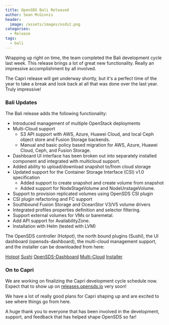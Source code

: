 ```yaml
---
title: OpenSDS Bali Released
author: Sean McGinnis
header:
  image: /assets/images/osds2.png
categories:
  - Release
tags:
  - bali
---
```


Wrapping up right on time, the team completed the Bali development cycle last
week. This release brings a lot of great new functionality. Really an
impressive accomplishment by all involved.

The Capri release will get underway shortly, but it's a perfect time of the
year to take a break and look back at all that was done over the last year.
Truly impressive!

### Bali Updates

The Bali release adds the following functionality:

* Introduced management of multiple OpenStack deployments
* Multi-Cloud support
   - S3 API support with AWS, Azure, Huawei Cloud, and local Ceph object store and Fusion Storage backends.
   - Manual and basic policy based migration for AWS, Azure, Huawei Cloud, Ceph, and Fusion Storage.
* Dashboard UI interface has been broken out into separately installed component and integrated with multicloud support.
* Added ability to upload/download snapshot to/from cloud storage
* Updated support for the Container Storage Interface (CSI) v1.0 specification
   - Added support to create snapshot and create volume from snapshot
   - Added support for NodeStageVolume and NodeUnstageVolume.
* Support to provision replicated volumes using OpenSDS CSI plugin
* CSI plugin refactoring and FC support
* Southbound Fusion Storage and OceanStor V3/V5 volume drivers
* Integrated profiles properties definition and selector filtering.
* Support external volumes for VMs or baremetal.
* Add API support for AvailabilityZone.
* Installation with Helm (tested with LVM)

The OpenSDS controller (Hotpot), the north bound plugins (Sushi), the UI
dashboard (opensds-dashboard), the multi-cloud management support, and the
installer can be downloaded from here:

[Hotpot](https://github.com/opensds/opensds/releases/tag/v0.4.0)
[Sushi](https://github.com/opensds/nbp/releases/tag/v0.4.0)
[OpenSDS-Dashboard](https://github.com/opensds/opensds-dashboard/releases/tag/v0.4.0)
[Multi-Cloud](https://github.com/opensds/multi-cloud/releases/tag/v0.4.0)
[Installer](https://github.com/opensds/opensds-installer/releases/tag/v0.4.0)

### On to Capri

We are working on finalizing the Capri development cycle schedule now. Expect
that to show up on [releases.opensds.io](https://releases.opensds.io/) very
soon!

We have a lot of really good plans for Capri shaping up and are excited to see
where things go from here.

A huge thank you to everyone that has been involved in the development,
support, and feedback that has helped shape OpenSDS so far!
